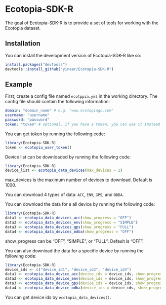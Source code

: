 
<!-- README.md is generated from README.Rmd. Please edit that file -->

# Ecotopia-SDK-R

<!-- badges: start -->
<!-- badges: end -->

The goal of Ecotopia-SDK-R is to provide a set of tools for working with
the Ecotopia dataset.

## Installation

You can install the development version of Ecotopia-SDK-R like so:

``` r
install.packages("devtools")
devtools::install_github("yinear/Ecotopia-SDK-R")
```

## Example

First, create a config file named `ecotppia.yml` in the working
directory. The config file should contain the following information:

``` yml
domain: "domain_name" # e.g. "www.ecotopiago.com"
username: "username"
password: "password"
token: "token" # optional, if you have a token, you can use it instead of username and password
```

You can get token by running the following code:

``` r
library(Ecotopia-SDK-R)
token <- ecotopia_user_token()
```

Device list can be downloaded by running the following code:

``` r
library(Ecotopia-SDK-R)
device_list <- ecotopia_data_devices(max_devices = 2)
```

max_devices is the maximum number of devices to download. Default is
1000.

You can download 4 types of data: `ACC`, `ENV`, `GPS`, and `ODBA`.

You can download the data for a all device by running the following
code:

``` r
library(Ecotopia-SDK-R)
data1 <- ecotopia_data_devices_acc(show_progress = "OFF")
data2 <- ecotopia_data_devices_env(show_progress = "SIMPLE")
data3 <- ecotopia_data_devices_gps(show_progress = "FULL")
data4 <- ecotopia_data_devices_odba(show_progress = "OFF")
```

show_progress can be “OFF”, “SIMPLE”, or “FULL”. Default is “OFF”.

You can also download the data for a specific device by running the
following code:

``` r
library(Ecotopia-SDK-R)
device_ids <- c("device_id1", "device_id2", "device_id3")
data1 <- ecotopia_data_device_acc(device_ids = device_ids, show_progress = "OFF")
data2 <- ecotopia_data_device_env(device_ids = device_ids, show_progress = "SIMPLE")
data3 <- ecotopia_data_device_gps(device_ids = device_ids, show_progress = "FULL")
data4 <- ecotopia_data_device_odba(device_ids = device_ids, show_progress = "OFF")
```

You can get device ids by `ecotopia_data_devices()`.
